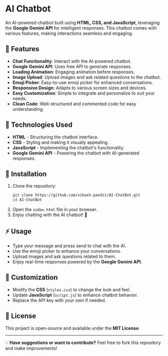 # AI Chatbot

An AI-powered chatbot built using **HTML, CSS, and JavaScript**, leveraging the **Google Gemini API** for intelligent responses. This chatbot comes with various features, making interactions seamless and engaging.

## 🚀 Features

- **Chat Functionality**: Interact with the AI-powered chatbot.
- **Google Gemini API**: Uses free API to generate responses.
- **Loading Animation**: Engaging animation before responses.
- **Image Upload**: Upload images and ask related questions to the chatbot.
- **Emoji Picker**: Easy-to-use emoji picker for enhanced conversations.
- **Responsive Design**: Adapts to various screen sizes and devices.
- **Easy Customization**: Simple to integrate and personalize to suit your needs.
- **Clean Code**: Well-structured and commented code for easy understanding.

## 📌 Technologies Used

- **HTML** - Structuring the chatbot interface.
- **CSS** - Styling and making it visually appealing.
- **JavaScript** - Implementing the chatbot's functionality.
- **Google Gemini API** - Powering the chatbot with AI-generated responses.

## 📂 Installation

1. Clone the repository:
   ```sh
   git clone https://github.com/vikash-pandit/AI-ChatBot.git
   cd AI-ChatBot
   ```
2. Open the `index.html` file in your browser.
3. Enjoy chatting with the AI chatbot! 🚀

## ⚡ Usage

- Type your message and press send to chat with the AI.
- Use the emoji picker to enhance your conversations.
- Upload images and ask questions related to them.
- Enjoy real-time responses powered by the **Google Gemini API**.

## 🎨 Customization

- Modify the **CSS** (`styles.css`) to change the look and feel.
- Update **JavaScript** (`script.js`) to enhance chatbot behavior.
- Replace the API key with your own if needed.

## 📝 License

This project is open-source and available under the **MIT License**.

---

💡 **Have suggestions or want to contribute?** Feel free to fork this repository and make improvements!
